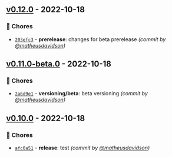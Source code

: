 ## [v0.12.0] - 2022-10-18
### :wrench: Chores
- [`203efc3`](https://github.com/matheusdavidson/automation-test/commit/203efc3a7d407a4625260fa4387f93fe278fffe1) - **prerelease**: changes for beta prerelease *(commit by [@matheusdavidson](https://github.com/matheusdavidson))*


## [v0.11.0-beta.0] - 2022-10-18
### :wrench: Chores
- [`2a6d9e1`](https://github.com/matheusdavidson/automation-test/commit/2a6d9e1f367cfc5d39e8d97ed01a69b99e1bb8ef) - **versioning/beta**: beta versioning *(commit by [@matheusdavidson](https://github.com/matheusdavidson))*

## [v0.10.0] - 2022-10-18
### :wrench: Chores
- [`afc0a51`](https://github.com/matheusdavidson/automation-test/commit/afc0a51a80fbf176c136f0fa4f4171b4116c966f) - **release**: test *(commit by [@matheusdavidson](https://github.com/matheusdavidson))*

[v0.10.0]: https://github.com/matheusdavidson/automation-test/compare/v0.9.0...v0.10.0
[v0.11.0-beta.0]: https://github.com/matheusdavidson/automation-test/compare/v0.10.0...v0.11.0-beta.0

[v0.12.0]: https://github.com/matheusdavidson/automation-test/compare/v0.11.0...v0.12.0